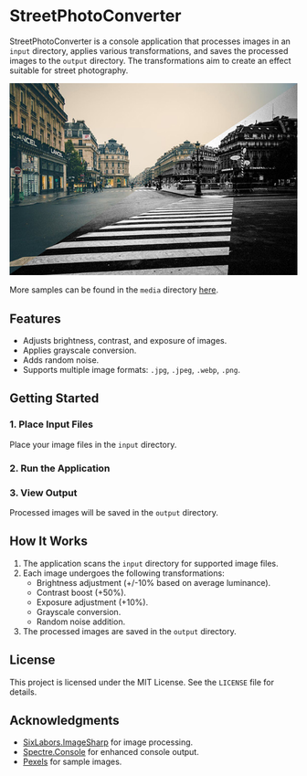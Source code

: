 # StreetPhotoConverter  

StreetPhotoConverter is a console application that processes images in an `input` directory, applies various transformations, and saves the processed images to the `output` directory. The transformations aim to create an effect suitable for street photography.

![Sample](media/sample-04.jpeg)

More samples can be found in the `media` directory [here](media/).

## Features  
- Adjusts brightness, contrast, and exposure of images.  
- Applies grayscale conversion.  
- Adds random noise.  
- Supports multiple image formats: `.jpg`, `.jpeg`, `.webp`, `.png`.  

## Getting Started  

### 1. Place Input Files  
Place your image files in the `input` directory.  

### 2. Run the Application

### 3. View Output  
Processed images will be saved in the `output` directory.  

## How It Works  
1. The application scans the `input` directory for supported image files.  
2. Each image undergoes the following transformations:  
   - Brightness adjustment (+/-10% based on average luminance).  
   - Contrast boost (+50%).  
   - Exposure adjustment (+10%).  
   - Grayscale conversion.  
   - Random noise addition.
3. The processed images are saved in the `output` directory.  

## License  
This project is licensed under the MIT License. See the `LICENSE` file for details.  

## Acknowledgments  
- [SixLabors.ImageSharp](https://github.com/SixLabors/ImageSharp) for image processing.  
- [Spectre.Console](https://github.com/spectresystems/spectre.console) for enhanced console output.
- [Pexels](https://www.pexels.com/) for sample images.